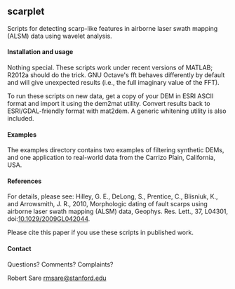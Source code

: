 ## scarplet
Scripts for detecting scarp-like features in airborne laser swath mapping (ALSM) data using wavelet analysis.

#### Installation and usage
Nothing special. These scripts work under recent versions of MATLAB; R2012a should do the trick. GNU Octave's fft behaves differently by default and will give unexpected results (i.e., the full imaginary value of the FFT).

To run these scripts on new data, get a copy of your DEM in ESRI ASCII format and import it using the dem2mat utility. Convert results back to ESRI/GDAL-friendly format with mat2dem. A generic whitening utility is also included.

#### Examples
The examples directory contains two examples of filtering synthetic DEMs, and one application to real-world data from the Carrizo Plain, California, USA. 

#### References
For details, please see:
Hilley, G. E., DeLong, S., Prentice, C., Blisniuk, K., and Arrowsmith, J. R., 2010, Morphologic dating of fault scarps using airborne laser swath mapping (ALSM) data, Geophys. Res. Lett., 37, L04301, doi:[10.1029/2009GL042044](http://dx.doi.org/10.1029/2009GL042044).

Please cite this paper if you use these scripts in published work.

#### Contact
Questions? Comments? Complaints?

Robert Sare [rmsare@stanford.edu](mailto:rmsare@NOSPAMstanford.edu)
